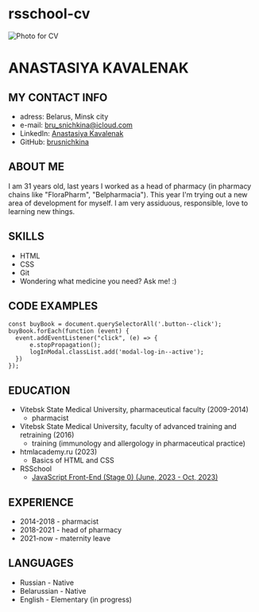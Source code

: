 # rsschool-cv
![Photo for CV](https://github.com/brusnichkina/rsschool-cv/assets/102439580/ab1397b0-ecae-4bba-aeb1-694574e36ea0)
# ANASTASIYA KAVALENAK
## MY CONTACT INFO
+ adress: Belarus, Minsk city
+ e-mail: bru_snichkina@icloud.com
+ LinkedIn: [Anastasiya Kavalenak](https://www.linkedin.com/mwlite/in/anastasiya-kavalenak-8928b2279)
+ GitHub: [brusnichkina](https://github.com/brusnichkina)
## ABOUT ME
I am 31 years old, last years I worked as a head of pharmacy (in pharmacy chains like "FloraPharm", "Belpharmacia"). This year I'm trying out a new area of development for myself. I am very assiduous, responsible, love to learning new things.
## SKILLS
+ HTML
+ CSS
+ Git
+ Wondering what medicine you need? Ask me! :)
## CODE EXAMPLES
```
const buyBook = document.querySelectorAll('.button--click');
buyBook.forEach(function (event) {
  event.addEventListener("click", (e) => {
      e.stopPropagation();
      logInModal.classList.add('modal-log-in--active');
  })
});
```
## EDUCATION
+ Vitebsk State Medical University, pharmaceutical faculty (2009-2014)
  - pharmacist
+ Vitebsk State Medical University, faculty of advanced training and retraining (2016)
  - training (immunology and allergology in pharmaceutical practice)
+ htmlacademy.ru (2023)
  - Basics of HTML and CSS
+ RSSchool
  - [JavaScript Front-End (Stage 0) (June, 2023 - Oct, 2023)](https://app.rs.school/certificate/oy8snmnd)
## EXPERIENCE
+ 2014-2018 - pharmacist
+ 2018-2021 - head of pharmacy
+ 2021-now - maternity leave
## LANGUAGES
+ Russian - Native
+ Belarussian - Native
+ English - Elementary (in progress)
